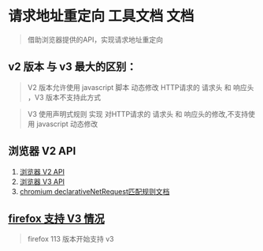 # 请求地址重定向 工具文档 文档

> 借助浏览器提供的API，实现请求地址重定向

## v2 版本 与 v3 最大的区别：

> V2 版本允许使用 javascript 脚本 动态修改 HTTP请求的 请求头 和 响应头 ，V3 版本不支持此方式

> V3 使用声明式规则 实现 对HTTP请求的 请求头 和 响应头的修改,不支持使用 javascript 动态修改

## 浏览器 V2 API

1. [浏览器 V2 API](https://developer.mozilla.org/en-US/docs/Mozilla/Add-ons/WebExtensions/API/webRequest)
1. [浏览器 V3 API](https://developer.mozilla.org/en-US/docs/Mozilla/Add-ons/WebExtensions/API/declarativeNetRequest)
1. [chromium declarativeNetRequest匹配规则文档](https://developer.chrome.com/docs/extensions/reference/declarativeNetRequest/)

## [firefox 支持 V3 情况](https://developer.mozilla.org/en-US/docs/Mozilla/Add-ons/WebExtensions/API/declarativeNetRequest)

> firefox 113 版本开始支持 v3
